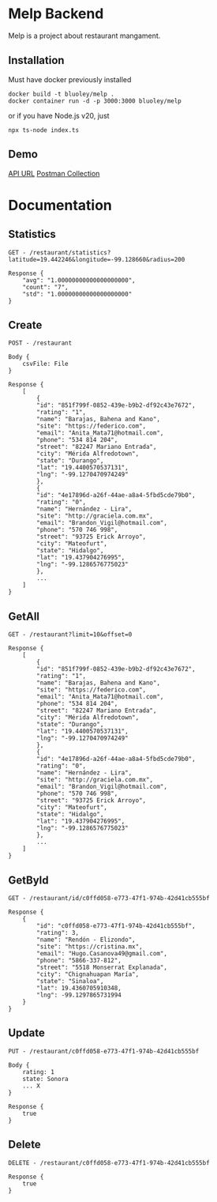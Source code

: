 # Melp Backend

Melp is a project about restaurant mangament.

## Installation
Must have docker previously installed

    docker build -t bluoley/melp .
    docker container run -d -p 3000:3000 bluoley/melp

or if you have Node.js v20, just

    npx ts-node index.ts


## Demo
[API URL](https://melp-back-350637d82aa7.herokuapp.com/)
[Postman Collection](https://www.postman.com/bluoley/workspace/test/collection/29465272-68b26983-6e1e-456e-b88d-ce50549f66d2?action=share&creator=29465272)

# Documentation

## Statistics

    GET - /restaurant/statistics?latitude=19.442246&longitude=-99.128660&radius=200

    Response {
        "avg": "1.00000000000000000000",
        "count": "7",
        "std": "1.00000000000000000000"
    }

## Create
    POST - /restaurant
    
    Body {
        csvFile: File
    }

    Response {
        [
            {
            "id": "851f799f-0852-439e-b9b2-df92c43e7672",
            "rating": "1",
            "name": "Barajas, Bahena and Kano",
            "site": "https://federico.com",
            "email": "Anita_Mata71@hotmail.com",
            "phone": "534 814 204",
            "street": "82247 Mariano Entrada",
            "city": "Mérida Alfredotown",
            "state": "Durango",
            "lat": "19.4400570537131",
            "lng": "-99.1270470974249"
            },
            {
            "id": "4e17896d-a26f-44ae-a8a4-5fbd5cde79b0",
            "rating": "0",
            "name": "Hernández - Lira",
            "site": "http://graciela.com.mx",
            "email": "Brandon_Vigil@hotmail.com",
            "phone": "570 746 998",
            "street": "93725 Erick Arroyo",
            "city": "Mateofurt",
            "state": "Hidalgo",
            "lat": "19.437904276995",
            "lng": "-99.1286576775023"
            },
            ...
        ]
    }

## GetAll
    GET - /restaurant?limit=10&offset=0

    Response {
        [
            {
            "id": "851f799f-0852-439e-b9b2-df92c43e7672",
            "rating": "1",
            "name": "Barajas, Bahena and Kano",
            "site": "https://federico.com",
            "email": "Anita_Mata71@hotmail.com",
            "phone": "534 814 204",
            "street": "82247 Mariano Entrada",
            "city": "Mérida Alfredotown",
            "state": "Durango",
            "lat": "19.4400570537131",
            "lng": "-99.1270470974249"
            },
            {
            "id": "4e17896d-a26f-44ae-a8a4-5fbd5cde79b0",
            "rating": "0",
            "name": "Hernández - Lira",
            "site": "http://graciela.com.mx",
            "email": "Brandon_Vigil@hotmail.com",
            "phone": "570 746 998",
            "street": "93725 Erick Arroyo",
            "city": "Mateofurt",
            "state": "Hidalgo",
            "lat": "19.437904276995",
            "lng": "-99.1286576775023"
            },
            ...
        ]
    }

## GetById

    GET - /restaurant/id/c0ffd058-e773-47f1-974b-42d41cb555bf

    Response {
        {
            "id": "c0ffd058-e773-47f1-974b-42d41cb555bf",
            "rating": 3,
            "name": "Rendón - Elizondo",
            "site": "https://cristina.mx",
            "email": "Hugo.Casanova49@gmail.com",
            "phone": "5866-337-812",
            "street": "5518 Monserrat Explanada",
            "city": "Chignahuapan María",
            "state": "Sinaloa",
            "lat": 19.4360705910348,
            "lng": -99.1297865731994
        }       
    }

## Update

    PUT - /restaurant/c0ffd058-e773-47f1-974b-42d41cb555bf

    Body {
        rating: 1
        state: Sonora
        ... X
    }

    Response {
        true
    }

## Delete

    DELETE - /restaurant/c0ffd058-e773-47f1-974b-42d41cb555bf

    Response {
        true
    }
